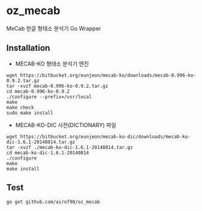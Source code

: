 # oz_mecab

MeCab 한글 형태소 분석기 Go Wrapper

Installation
-----------
* MECAB-KO 형태소 분석기 엔진
```
wget https://bitbucket.org/eunjeon/mecab-ko/downloads/mecab-0.996-ko-0.9.2.tar.gz
tar -xvzf mecab-0.996-ko-0.9.2.tar.gz
cd mecab-0.996-ko-0.9.2
./configure --prefix=/usr/local
make
make check
sudo make install
```
* MECAB-KO-DIC 사전(DICTIONARY) 파일
```
wget https://bitbucket.org/eunjeon/mecab-ko-dic/downloads/mecab-ko-dic-1.6.1-20140814.tar.gz
tar -xvzf ./mecab-ko-dic-1.6.1-20140814.tar.gz
cd mecab-ko-dic-1.6.1-20140814
./configure
make
make install
```
Test
---------
```
go get github.com/airof98/oz_mecab
```

